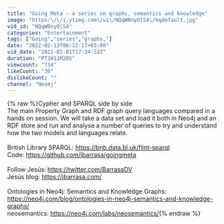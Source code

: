 ```yaml
---
title: "Going Meta - a series on graphs, semantics and knowledge"
image: "https:\/\/i.ytimg.com\/vi\/NQqWBnyQlS4\/hqdefault.jpg"
vid_id: "NQqWBnyQlS4"
categories: "Entertainment"
tags: ["Going","series","graphs,"]
date: "2022-02-13T06:12:17+03:00"
vid_date: "2022-02-01T17:24:52Z"
duration: "PT1H11M20S"
viewcount: "734"
likeCount: "36"
dislikeCount: ""
channel: "Neo4j"
---
```

{% raw %}Cypher and SPARQL side by side<br />The main Property Graph and RDF graph query languages compared in a hands on session. We will take a data set and load it both in Neo4j and an RDF store and run and analyse a number of queries to try and understand how the two models and languages relate.<br /><br />British Library SPARQL: <a rel="nofollow" target="blank" href="https://bnb.data.bl.uk/flint-sparql">https://bnb.data.bl.uk/flint-sparql</a><br />Code: <a rel="nofollow" target="blank" href="https://github.com/jbarrasa/goingmeta">https://github.com/jbarrasa/goingmeta</a><br /><br />Follow Jesús: <a rel="nofollow" target="blank" href="https://twitter.com/BarrasaDV">https://twitter.com/BarrasaDV</a><br />Jesús blog: <a rel="nofollow" target="blank" href="https://jbarrasa.com/">https://jbarrasa.com/</a> <br />  <br />Ontologies in Neo4j: Semantics and Knowledge Graphs: <a rel="nofollow" target="blank" href="https://neo4j.com/blog/ontologies-in-neo4j-semantics-and-knowledge-graphs/">https://neo4j.com/blog/ontologies-in-neo4j-semantics-and-knowledge-graphs/</a><br />neosemantics: <a rel="nofollow" target="blank" href="https://neo4j.com/labs/neosemantics/">https://neo4j.com/labs/neosemantics/</a>{% endraw %}
